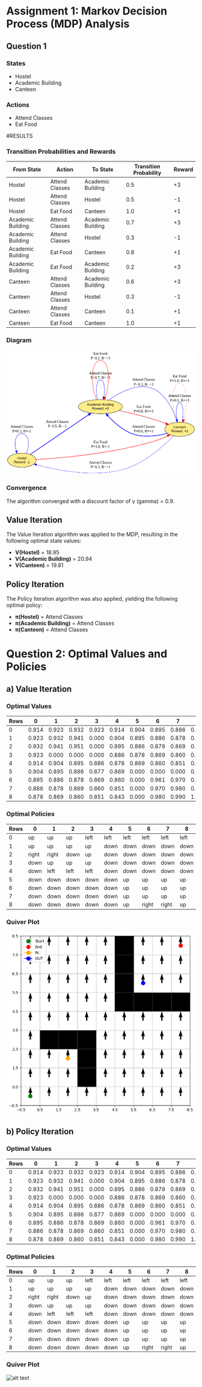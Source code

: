 
# Assignment 1: Markov Decision Process (MDP) Analysis

## Question 1

### States
- Hostel
- Academic Building
- Canteen

### Actions
- Attend Classes
- Eat Food
  
#RESULTS
### Transition Probabilities and Rewards

| From State       | Action         | To State          | Transition Probability | Reward |
|------------------|----------------|-------------------|------------------------|--------|
| Hostel           | Attend Classes | Academic Building | 0.5                    | +3     |
| Hostel           | Attend Classes | Hostel            | 0.5                    | -1     |
| Hostel           | Eat Food       | Canteen           | 1.0                    | +1     |
| Academic Building| Attend Classes | Academic Building | 0.7                    | +3     |
| Academic Building| Attend Classes | Hostel            | 0.3                    | -1     |
| Academic Building| Eat Food       | Canteen           | 0.8                    | +1     |
| Academic Building| Eat Food       | Academic Building | 0.2                    | +3     |
| Canteen          | Attend Classes | Academic Building | 0.6                    | +3     |
| Canteen          | Attend Classes | Hostel            | 0.3                    | -1     |
| Canteen          | Attend Classes | Canteen           | 0.1                    | +1     |
| Canteen          | Eat Food       | Canteen           | 1.0                    | +1     |

### Diagram
![alt text](https://github.com/MOONLABIISERB/marl-ecs-course/blob/gavit_20114/Assignment-1/MDP.png)

### Convergence
The algorithm converged with a discount factor of γ (gamma) = 0.9.

## Value Iteration
The Value Iteration algorithm was applied to the MDP, resulting in the following optimal state values:

- **V(Hostel)** = 18.95
- **V(Academic Building)** = 20.94
- **V(Canteen)** = 19.81

## Policy Iteration
The Policy Iteration algorithm was also applied, yielding the following optimal policy:

- **π(Hostel)** = Attend Classes
- **π(Academic Building)** = Attend Classes
- **π(Canteen)** = Attend Classes

# Question 2: Optimal Values and Policies

## a) Value Iteration

### Optimal Values

| Rows | 0     | 1     | 2     | 3     | 4     | 5     | 6     | 7     | 8     |
|------|-------|-------|-------|-------|-------|-------|-------|-------|-------|
| 0    | 0.914 | 0.923 | 0.932 | 0.923 | 0.914 | 0.904 | 0.895 | 0.886 | 0.878 |
| 1    | 0.923 | 0.932 | 0.941 | 0.000 | 0.904 | 0.895 | 0.886 | 0.878 | 0.869 |
| 2    | 0.932 | 0.941 | 0.951 | 0.000 | 0.895 | 0.886 | 0.878 | 0.869 | 0.860 |
| 3    | 0.923 | 0.000 | 0.000 | 0.000 | 0.886 | 0.878 | 0.869 | 0.860 | 0.851 |
| 4    | 0.914 | 0.904 | 0.895 | 0.886 | 0.878 | 0.869 | 0.860 | 0.851 | 0.843 |
| 5    | 0.904 | 0.895 | 0.886 | 0.877 | 0.869 | 0.000 | 0.000 | 0.000 | 0.000 |
| 6    | 0.895 | 0.886 | 0.878 | 0.869 | 0.860 | 0.000 | 0.961 | 0.970 | 0.980 |
| 7    | 0.886 | 0.878 | 0.869 | 0.860 | 0.851 | 0.000 | 0.970 | 0.980 | 0.990 |
| 8    | 0.878 | 0.869 | 0.860 | 0.851 | 0.843 | 0.000 | 0.980 | 0.990 | 1.000 |

### Optimal Policies

| Rows | 0    | 1    | 2    | 3    | 4    | 5    | 6    | 7    | 8    |
|------|------|------|------|------|------|------|------|------|------|
| 0    | up   | up   | up   | left | left | left | left | left | left |
| 1    | up   | up   | up   | up   | down | down | down | down | down |
| 2    | right| right| down | up   | down | down | down | down | down |
| 3    | down | up   | up   | up   | down | down | down | down | down |
| 4    | down | left | left | left | down | down | down | down | down |
| 5    | down | down | down | down | down | up   | up   | up   | up   |
| 6    | down | down | down | down | down | up   | up   | up   | up   |
| 7    | down | down | down | down | down | up   | up   | up   | up   |
| 8    | down | down | down | down | down | up   | right| right| up   |

### Quiver Plot
![alt text](https://github.com/MOONLABIISERB/marl-ecs-course/blob/gavit_20114/Assignment-1/value_iteration.png)


## b) Policy Iteration

### Optimal Values

| Rows | 0     | 1     | 2     | 3     | 4     | 5     | 6     | 7     | 8     |
|------|-------|-------|-------|-------|-------|-------|-------|-------|-------|
| 0    | 0.914 | 0.923 | 0.932 | 0.923 | 0.914 | 0.904 | 0.895 | 0.886 | 0.878 |
| 1    | 0.923 | 0.932 | 0.941 | 0.000 | 0.904 | 0.895 | 0.886 | 0.878 | 0.869 |
| 2    | 0.932 | 0.941 | 0.951 | 0.000 | 0.895 | 0.886 | 0.878 | 0.869 | 0.860 |
| 3    | 0.923 | 0.000 | 0.000 | 0.000 | 0.886 | 0.878 | 0.869 | 0.860 | 0.851 |
| 4    | 0.914 | 0.904 | 0.895 | 0.886 | 0.878 | 0.869 | 0.860 | 0.851 | 0.843 |
| 5    | 0.904 | 0.895 | 0.886 | 0.877 | 0.869 | 0.000 | 0.000 | 0.000 | 0.000 |
| 6    | 0.895 | 0.886 | 0.878 | 0.869 | 0.860 | 0.000 | 0.961 | 0.970 | 0.980 |
| 7    | 0.886 | 0.878 | 0.869 | 0.860 | 0.851 | 0.000 | 0.970 | 0.980 | 0.990 |
| 8    | 0.878 | 0.869 | 0.860 | 0.851 | 0.843 | 0.000 | 0.980 | 0.990 | 1.000 |

### Optimal Policies

| Rows | 0    | 1    | 2    | 3    | 4    | 5    | 6    | 7    | 8    |
|------|------|------|------|------|------|------|------|------|------|
| 0    | up   | up   | up   | left | left | left | left | left | left |
| 1    | up   | up   | up   | up   | down | down | down | down | down |
| 2    | right| right| down | up   | down | down | down | down | down |
| 3    | down | up   | up   | up   | down | down | down | down | down |
| 4    | down | left | left | left | down | down | down | down | down |
| 5    | down | down | down | down | down | up   | up   | up   | up   |
| 6    | down | down | down | down | down | up   | up   | up   | up   |
| 7    | down | down | down | down | down | up   | up   | up   | up   |
| 8    | down | down | down | down | down | up   | right| right| up   |

### Quiver Plot
![alt text](https://github.com/MOONLABIISERB/marl-ecs-course/blob/gavit_20114/Assignment-1/policy_iteration.png)


